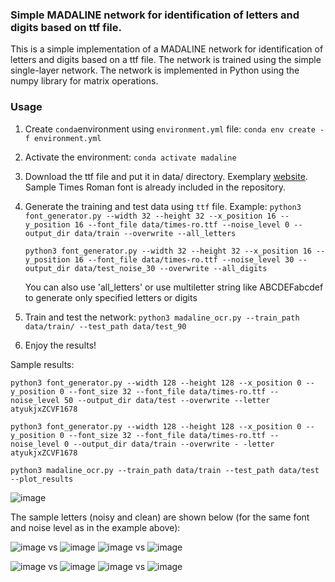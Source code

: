 ### Simple MADALINE network for identification of letters and digits based on ttf file.

This is a simple implementation of a MADALINE network for identification of letters and digits based on a ttf file. The network is trained using the simple single-layer network. The network is implemented in Python using the numpy library for matrix operations.

### Usage

1. Create `conda`environment using `environment.yml` file:
   `conda env create -f environment.yml`
2. Activate the environment:
   `conda activate madaline`
3. Download the ttf file and put it in data/ directory. Exemplary [website](https://www.download-free-fonts.com/details/86847/times-roman). Sample Times Roman font is already included in the repository.
3. Generate the training and test data using `ttf` file. Example:
   `python3 font_generator.py --width 32 --height 32 --x_position 16 --y_position 16 --font_file data/times-ro.ttf --noise_level 0 --output_dir data/train --overwrite --all_letters`

   `python3 font_generator.py --width 32 --height 32 --x_position 16 --y_position 16 --font_file data/times-ro.ttf --noise_level 30 --output_dir data/test_noise_30 --overwrite --all_digits`

   You can also use 'all_letters' or use multiletter string like ABCDEFabcdef to generate only specified letters or digits
4. Train and test the network:
   `python3 madaline_ocr.py --train_path data/train/ --test_path data/test_90`
5. Enjoy the results!

Sample results:

`python3 font_generator.py --width 128 --height 128 --x_position 0 --y_position 0 --font_size 32 --font_file data/times-ro.ttf --noise_level 50 --output_dir data/test --overwrite --letter atyukjxZCVF1678`

`python3 font_generator.py --width 128 --height 128 --x_position 0 --y_position 0 --font_size 32 --font_file data/times-ro.ttf --noise_level 0 --output_dir data/train --overwrite -
-letter atyukjxZCVF1678`

`python3 madaline_ocr.py --train_path data/train --test_path data/test --plot_results`

![image](https://github.com/Rmadeye/madaline_mlp/assets/46814304/fd21322a-4d70-4a61-9229-2df9f8a7c067)

The sample letters (noisy and clean) are shown below (for the same font and noise level as in the example above):

![image](https://github.com/Rmadeye/madaline_mlp/assets/46814304/0cbef62c-db60-4227-923f-e284901e3c22) vs ![image](https://github.com/Rmadeye/madaline_mlp/assets/46814304/7e189882-8433-412f-bdcf-e5231cfb1646)    ![image](https://github.com/Rmadeye/madaline_mlp/assets/46814304/4cc43732-85f6-4bb6-8cc2-4a45cd546bff) vs    ![image](https://github.com/Rmadeye/madaline_mlp/assets/46814304/b4301ba8-f59d-4856-b21b-d0198e16a2e8)

![image](https://github.com/Rmadeye/madaline_mlp/assets/46814304/458482f4-0849-466f-9656-fbd39b5b4ddf) vs ![image](https://github.com/Rmadeye/madaline_mlp/assets/46814304/b18bc72b-3c13-4e23-b6c2-d142b67d8f09)    ![image](https://github.com/Rmadeye/madaline_mlp/assets/46814304/3eae65a3-fa24-444b-b630-cb0d066409af) vs ![image](https://github.com/Rmadeye/madaline_mlp/assets/46814304/40675a7b-2677-4b3a-a21d-8a05b0510bf5)







   
